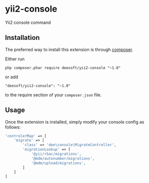 yii2-console
============

Yii2 console command

Installation
------------

The preferred way to install this extension is through [composer](http://getcomposer.org/download/).

Either run

```
php composer.phar require deesoft/yii2-console "~1.0"
```

or add

```
"deesoft/yii2-console": "~1.0"
```

to the require section of your `composer.json` file.

Usage
-----

Once the extension is installed, simply modify your console config as follows:

```php
'controlerMap' => [
    'migrate' => [
        'class' => 'dee\console\MigrateController',
        'migrationLookup' => [
            '@yii/rbac/migrations',
            '@mdm/autonumber/migrations',
            '@mdm/upload/migrations',
        ]
    ]
]
```
